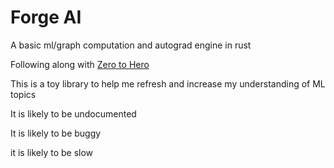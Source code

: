 # Forge AI
A basic ml/graph computation and autograd engine in rust

Following along with [Zero to Hero](https://www.youtube.com/@AndrejKarpathy)

This is a toy library to help me refresh and increase my understanding of ML topics

It is likely to be undocumented

It is likely to be buggy

it is likely to be slow